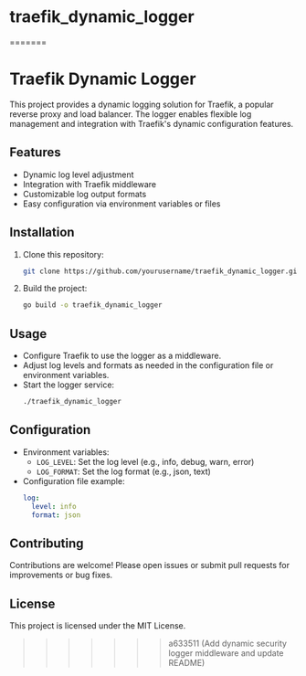 
# traefik_dynamic_logger
=======
# Traefik Dynamic Logger

This project provides a dynamic logging solution for Traefik, a popular reverse proxy and load balancer. The logger enables flexible log management and integration with Traefik's dynamic configuration features.

## Features
- Dynamic log level adjustment
- Integration with Traefik middleware
- Customizable log output formats
- Easy configuration via environment variables or files

## Installation
1. Clone this repository:
   ```bash
   git clone https://github.com/yourusername/traefik_dynamic_logger.git
   ```
2. Build the project:
   ```bash
   go build -o traefik_dynamic_logger
   ```

## Usage
- Configure Traefik to use the logger as a middleware.
- Adjust log levels and formats as needed in the configuration file or environment variables.
- Start the logger service:
   ```bash
   ./traefik_dynamic_logger
   ```

## Configuration
- Environment variables:
  - `LOG_LEVEL`: Set the log level (e.g., info, debug, warn, error)
  - `LOG_FORMAT`: Set the log format (e.g., json, text)
- Configuration file example:
  ```yaml
  log:
    level: info
    format: json
  ```

## Contributing
Contributions are welcome! Please open issues or submit pull requests for improvements or bug fixes.

## License
This project is licensed under the MIT License.
>>>>>>> a633511 (Add dynamic security logger middleware and update README)
